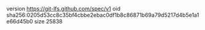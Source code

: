 version https://git-lfs.github.com/spec/v1
oid sha256:0205d53cc8c35bf4cbbe2ebac0df1b8c86871b69a79d5217d4b5e1a1e66d45b0
size 25838
